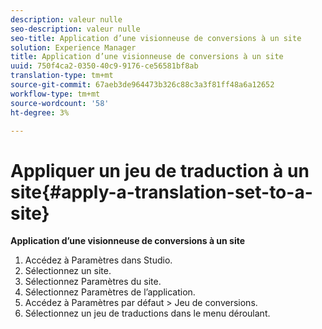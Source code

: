 ```yaml
---
description: valeur nulle
seo-description: valeur nulle
seo-title: Application d’une visionneuse de conversions à un site
solution: Experience Manager
title: Application d’une visionneuse de conversions à un site
uuid: 750f4ca2-0350-40c9-9176-ce56581bf8ab
translation-type: tm+mt
source-git-commit: 67aeb3de964473b326c88c3a3f81ff48a6a12652
workflow-type: tm+mt
source-wordcount: '58'
ht-degree: 3%

---
```



# Appliquer un jeu de traduction à un site{#apply-a-translation-set-to-a-site}

**Application d’une visionneuse de conversions à un site**

1. Accédez à Paramètres dans Studio.
1. Sélectionnez un site.
1. Sélectionnez Paramètres du site.
1. Sélectionnez Paramètres de l’application.
1. Accédez à Paramètres par défaut > Jeu de conversions.
1. Sélectionnez un jeu de traductions dans le menu déroulant.